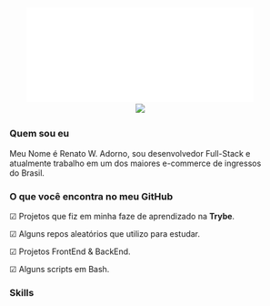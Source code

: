 <div>
  <div align="center" style="width: 460px;">
    <div>
      <img width="400px" src="header.svg" alt="Click to see the source">
    </div>
    <img width="400px" src="https://github-readme-stats.vercel.app/api?username=RENATOADORNO&show_icons=true&include_all_commits=true&count_private=true&icon_color=000000&title_color=000000"/>
    <div align="start">
      <h3 class="title">Quem sou eu</h3>
      <p class="text">Meu Nome é Renato W. Adorno, sou desenvolvedor Full-Stack e atualmente trabalho em um dos maiores e-commerce de ingressos do Brasil.</p>
      <h3 class="title">O que você encontra no meu GitHub</h3>
      <p class="text">☑ Projetos que fiz em minha faze de aprendizado na <b>Trybe</b>.</p>
      <p class="text">☑ Alguns repos aleatórios que utilizo para estudar.</p>
      <p class="text">☑ Projetos FrontEnd & BackEnd.</p>
      <p class="text">☑ Alguns scripts em Bash.</p>
      <h3 class="title">Skills</h3>
      <i class="fa-brands devicon-git-plain fa-fade  icon"></i>
      <i class="fa-brands devicon-bash-plain fa-fade  icon"></i>
      <i class="fa-brands devicon-linux-plain fa-fade icon"></i>
      <i class="fa-brands devicon-docker-plain-wordmark fa-fade icon"></i>
      <i class="fa-brands devicon-typescript-plain fa-fade icon"></i>
      <i class="fa-brands devicon-react-plain fa-fade icon"></i>
      <i class="fa-brands devicon-nodejs-plain fa-fade icon"></i>
      <i class="fa-brands devicon-javascript-plain fa-fade icon"></i>
      <i class="fa-brands devicon-nextjs-plain fa-fade icon"></i>
      <i class="fa-brands devicon-nestjs-plain fa-fade icon"></i>
      <i class="fa-brands devicon-python-plain fa-fade icon"></i>
      <i class="fa-brands devicon-sass-plain fa-fade icon"></i>
      <i class="fa-brands devicon-express-original fa-fade icon"></i>
      <i class="fa-brands devicon-jquery-plain fa-fade icon"></i>
      <i class="fa-brands devicon-go-plain fa-fade icon"></i>
      <i class="fa-brands devicon-figma-plain fa-fade icon"></i>
    </div>
  </div>
</div>